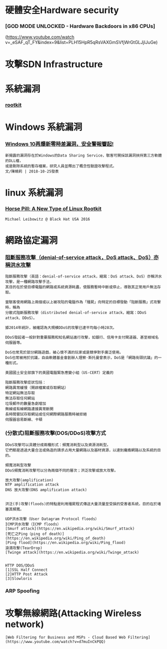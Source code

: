 # 硬體安全Hardware security

### [GOD MODE UNLOCKED - Hardware Backdoors in x86 CPUs]

(https://www.youtube.com/watch v=_eSAF_qT_FY&index=9&list=PLH15HpR5qRsVAXGmSVfjWrGtGLJjIJuGe)

# 攻擊SDN Infrastructure

# 系統漏洞

### [rootkit](https://zh.wikipedia.org/wiki/Rootkit)

# Windows 系統漏洞

### [Windows 10再爆新零時差漏洞，安全警報響起!](https://www.ithome.com.tw/news/126640)
```
新揭露的漏洞存在於Windows的Data Sharing Service，駭客可開採該漏洞挾持第三方軟體的DLL檔，
或是刪除系統的暫存檔案，研究人員並釋出了概念性驗證攻擊程式。
文/陳曉莉 | 2018-10-25發表
```

# linux 系統漏洞

### [Horse Pill: A New Type of Linux Rootkit](https://www.youtube.com/watch?v=wyRRbow4-bc)
```
Michael Leibowitz @ Black Hat USA 2016
```


# 網路協定漏洞

### [阻斷服務攻擊（denial-of-service attack，DoS attack、DoS）亦稱洪水攻擊](https://zh.wikipedia.org/wiki/阻斷服務攻擊)
```
阻斷服務攻擊（英語：denial-of-service attack，縮寫：DoS attack、DoS）亦稱洪水攻擊，是一種網路攻擊手法，
其目的在於使目標電腦的網路或系統資源耗盡，使服務暫時中斷或停止，導致其正常用戶無法存取。

當駭客使用網路上兩個或以上被攻陷的電腦作為「殭屍」向特定的目標發動「阻斷服務」式攻擊時，稱為
分散式阻斷服務攻擊（distributed denial-of-service attack，縮寫：DDoS attack、DDoS）。

據2014年統計，被確認為大規模DDoS的攻擊已達平均每小時28次。

DDoS發起者一般針對重要服務和知名網站進行攻擊，如銀行、信用卡支付閘道器、甚至根域名伺服器等。

DoS也常見於部分網路遊戲，被心懷不滿的玩家或是競爭對手廣泛使用。
DoS也常被用於抗議，自由軟體基金會創辦人理察·斯托曼曾表示，DoS是「網路街頭抗議」的一種形式。

美國國土安全部旗下的美國電腦緊急應變小組（US-CERT）定義的

阻斷服務攻擊症狀包括：
網路異常緩慢（開啟檔案或存取網站）
特定網站無法存取
無法存取任何網站
垃圾郵件的數量急劇增加
無線或有線網路連接異常斷開
長時間嘗試存取網站或任何網際網路服務時被拒絕
伺服器容易斷線、卡頓
```

### (分散式)阻斷服務攻擊(DOS/DDoS)攻擊方式
```
DDoS攻擊可以具體分成兩種形式：頻寬消耗型以及資源消耗型。
它們都是透過大量合法或偽造的請求占用大量網路以及器材資源，以達到癱瘓網路以及系統的目的。

頻寬消耗型攻擊
DDoS頻寬消耗攻擊可以分為兩個不同的層次；洪泛攻擊或放大攻擊。

放大攻擊(amplification)
NTP amplification attack
DNS 放大攻擊(DNS amplification attack)


洪泛(手)攻擊(floods)的特點是利用殭屍程式傳送大量流量至受損的受害者系統，目的在於堵塞其頻寬。

UDP洪水攻擊（User Datagram Protocol floods）
ICMP洪水攻擊（ICMP floods）
[Smurf attack](https://en.wikipedia.org/wiki/Smurf_attack)
[死亡之Ping（ping of death）](https://en.wikipedia.org/wiki/Ping_of_death)
[Ping flood](https://en.wikipedia.org/wiki/Ping_flood)
淚滴攻擊(TearDrop)
[Twinge attack](https://en.wikipedia.org/wiki/Twinge_attack)


HTTP DOS/DDoS
[1]SSL Half Connect
[2]HTTP Post Attack
[3]Slowloris
```

### ARP Spoofing

# 攻擊無線網路(Attacking Wireless network)
```
[Web Filtering for Business and MSPs - Cloud Based Web Filtering](https://www.youtube.com/watch?v=d7muInCkPQQ)

```
